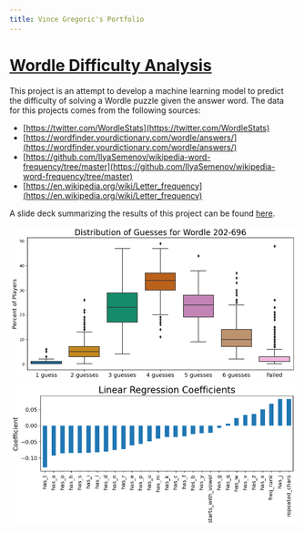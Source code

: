 ```yaml
---
title: Vince Gregoric's Portfolio
---
```


# [Wordle Difficulty Analysis](https://github.com/vcgregoric/Wordle_Analysis)
This project is an attempt to develop a machine learning model to predict the difficulty of solving a Wordle puzzle given the answer word. The data for this projects comes from the following sources:
- [https://twitter.com/WordleStats](https://twitter.com/WordleStats)
- [https://wordfinder.yourdictionary.com/wordle/answers/](https://wordfinder.yourdictionary.com/wordle/answers/)
- [https://github.com/IlyaSemenov/wikipedia-word-frequency/tree/master](https://github.com/IlyaSemenov/wikipedia-word-frequency/tree/master)
- [https://en.wikipedia.org/wiki/Letter_frequency](https://en.wikipedia.org/wiki/Letter_frequency)

A slide deck summarizing the results of this project can be found [here](https://github.com/vcgregoric/Wordle_Analysis/blob/main/summary_slides.pdf).

<img src="./Images/distribution_of_guesses.png" alt="Distribution of guesses for Wordle puzzles 202-696">
<img src="./Images/coefficients.png" alt="Linear regression coefficients for the Wordle machine learning model">
